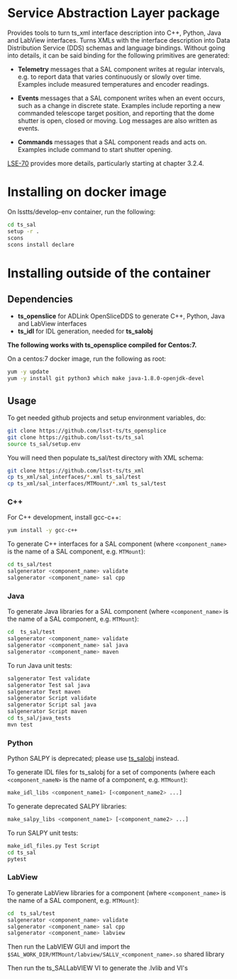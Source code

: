 # Service Abstraction Layer package

Provides tools to turn ts_xml interface description into C++, Python, Java and
LabView interfaces. Turns XMLs with the interface description into Data
Distribution Service (DDS) schemas and language bindings. Without going into
details, it can be said binding for the following primitives are generated:


* **Telemetry** messages that a SAL component writes at regular intervals, e.g.
 to report data that varies continuously or slowly over time. Examples include
 measured temperatures and encoder readings.

* **Events** messages that a SAL component writes when an event occurs, such as
  a change in discrete state. Examples include reporting a new commanded
  telescope target position, and reporting that the dome shutter is open,
  closed or moving. Log messages are also written as events.

* **Commands** messages that a SAL component reads and acts on. Examples
  include command to start shutter opening.

[LSE-70](https://ls.st/LSE-70) provides more details, particularly starting at
chapter 3.2.4.

# Installing on docker image

On lsstts/develop-env container, run the following:

```bash
cd ts_sal
setup -r .
scons
scons install declare
```

# Installing outside of the container

## Dependencies

* **ts_openslice** for ADLink OpenSliceDDS to generate C++, Python, Java and LabView interfaces
* **ts_idl** for IDL generation, needed for **ts_salobj**

**The following works with ts_opensplice compiled for Centos:7.**

On a centos:7 docker image, run the following as root:

```bash
yum -y update
yum -y install git python3 which make java-1.8.0-openjdk-devel
```

## Usage

To get needed github projects and setup environment variables, do:

```bash
git clone https://github.com/lsst-ts/ts_opensplice
git clone https://github.com/lsst-ts/ts_sal
source ts_sal/setup.env
```

You will need then populate ts_sal/test directory with XML schema:

```bash
git clone https://github.com/lsst-ts/ts_xml
cp ts_xml/sal_interfaces/*.xml ts_sal/test
cp ts_xml/sal_interfaces/MTMount/*.xml ts_sal/test
```

### C++

For C++ development, install gcc-c++:

```bash
yum install -y gcc-c++
```

To generate C++ interfaces for a SAL component (where `<component_name>` is the name of a SAL component, e.g. `MTMount`):

```bash
cd ts_sal/test
salgenerator <component_name> validate
salgenerator <component_name> sal cpp
```

### Java

To generate Java libraries for a SAL component (where `<component_name>` is the name of a SAL component, e.g. `MTMount`):

```bash
cd  ts_sal/test
salgenerator <component_name> validate
salgenerator <component_name> sal java
salgenerator <component_name> maven
```

To run Java unit tests:

```bash
salgenerator Test validate
salgenerator Test sal java
salgenerator Test maven
salgenerator Script validate
salgenerator Script sal java
salgenerator Script maven
cd ts_sal/java_tests
mvn test
```

### Python

Python SALPY is deprecated; please use [ts_salobj](https://github.com/lsst-ts/ts_salobj) instead.

To generate IDL files for ts_salobj for a set of components (where each `<component_nameN>` is the name of a component, e.g. `MTMount`):

```bash
make_idl_libs <component_name1> [<component_name2> ...]
```

To generate deprecated SALPY libraries:

```bash
make_salpy_libs <component_name1> [<component_name2> ...]
```

To run SALPY unit tests:

```bash
make_idl_files.py Test Script
cd ts_sal
pytest
```

### LabView

To generate LabView libraries for a component (where `<component_name>` is the name of a SAL component, e.g. `MTMount`):

```bash
cd  ts_sal/test
salgenerator <component_name> validate
salgenerator <component_name> sal cpp
salgenerator <component_name> labview
```

Then run the LabVIEW GUI and import the 
`$SAL_WORK_DIR/MTMount/labview/SALLV_<component_name>.so` shared library

Then run the ts_SALLabVIEW VI to generate the .lvlib and VI's


